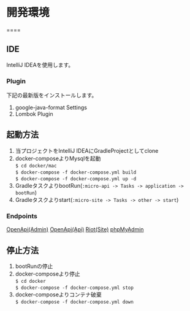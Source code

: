 # 開発環境
====

## IDE  

IntelliJ IDEAを使用します。

### Plugin  

下記の最新版をインストールします。  
1. google-java-format Settings  
1. Lombok Plugin  

## 起動方法

1. 当プロジェクトをIntelliJ IDEAにGradleProjectとしてclone
1. docker-composeよりMysqlを起動  
    `$ cd docker/mac`  
    `$ docker-compose -f docker-compose.yml build`  
    `$ docker-compose -f docker-compose.yml up -d`  
1. GradleタスクよりbootRun(`:micro-api -> Tasks -> application -> bootRun`)
1. Gradleタスクよりstart(`:micro-site -> Tasks -> other -> start`)

### Endpoints

[OpenApi(Admin)][]
[OpenApi(Api)][]
[Riot(Site)][]
[phpMyAdmin][]

## 停止方法

1. bootRunの停止  
1. docker-composeより停止  
    `$ cd docker`  
    `$ docker-compose -f docker-compose.yml stop`
1. docker-composeよりコンテナ破棄  
    `$ docker-compose -f docker-compose.yml down`

[OpenApi(Admin)]: http://localhost:9021/CatCafeAdmin/swagger-ui.html     "OpenApi(Api)"
[OpenApi(Api)]: http://localhost:9001/CatCafeApi/swagger-ui.html     "OpenApi(Api)"
[Riot(Site)]: http://localhost:3000/     "Riot(Site)"
[phpMyAdmin]: http://localhost:8021/     "phpMyAdmin"